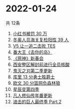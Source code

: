 # 2022-01-24
  共 12条

  <!-- BEGIN -->
  <!-- 最后更新时间:Mon Jan 24 2022 07:15:41 GMT+0000 (Coordinated Universal Time) -->
  1. [小红书被罚 30 万](https://www.zhihu.com/search?q=小红书)
1. [冬奥人员海关复检阳性 39 人](https://www.zhihu.com/search?q=冬奥人员复检阳性)
1. [V5 让一追二击败 TES](https://www.zhihu.com/search?q=tes)
1. [番大王《去你的岛》](https://www.zhihu.com/search?q=去你的岛)
1. [《原神》新春会](https://www.zhihu.com/search?q=原神)
1. [西安整区解封前进行全员核酸](https://www.zhihu.com/search?q=西安解封)
1. [鬼灭之刃第二季更新](https://www.zhihu.com/search?q=鬼灭之刃)
1. [库里 13 分勇士胜爵士](https://www.zhihu.com/search?q=勇士)
1. [欧文 30 分篮网负森林狼](https://www.zhihu.com/search?q=篮网)
1. [星辰变第四季](https://www.zhihu.com/search?q=星辰变)
1. [凡人修仙传年番更新  ](https://www.zhihu.com/search?q=凡人修仙传)
1. [进击的巨人最终季 Part.2](https://www.zhihu.com/search?q=进击的巨人)
  <!-- END -->
  